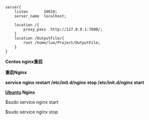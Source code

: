 	server{
	    listen       10010;
	    server_name  localhost;
	
	    location /{
	        proxy_pass  http://127.0.0.1:7000/;
	    }
	    location /OutputFile/{
	        root /home/luo/Project/OutputFile;
	    }
	}

**Centos nginx重启**

**重启Nginx**

**service nginx restart
/etc/init.d/nginx stop
/etc/init.d/nginx start**

**[Ubuntu](http://www.111cn.net/list-202/) Nginx**

$sudo service nginx start

$​sudo service nginx stop



